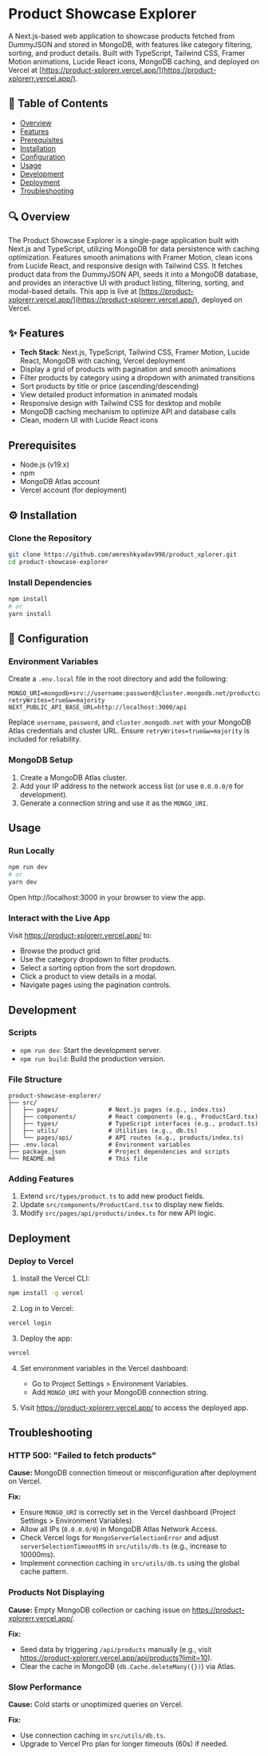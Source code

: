 # Product Showcase Explorer

A Next.js-based web application to showcase products fetched from DummyJSON and stored in MongoDB, with features like category filtering, sorting, and product details. Built with TypeScript, Tailwind CSS, Framer Motion animations, Lucide React icons, MongoDB caching, and deployed on Vercel at [https://product-xplorerr.vercel.app/](https://product-xplorerr.vercel.app/).

## 📖 Table of Contents
- [Overview](#overview)
- [Features](#features)
- [Prerequisites](#prerequisites)
- [Installation](#installation)
- [Configuration](#configuration)
- [Usage](#usage)
- [Development](#development)
- [Deployment](#deployment)
- [Troubleshooting](#troubleshooting)

## 🔍 Overview

The Product Showcase Explorer is a single-page application built with Next.js and TypeScript, utilizing MongoDB for data persistence with caching optimization. Features smooth animations with Framer Motion, clean icons from Lucide React, and responsive design with Tailwind CSS. It fetches product data from the DummyJSON API, seeds it into a MongoDB database, and provides an interactive UI with product listing, filtering, sorting, and modal-based details. This app is live at [https://product-xplorerr.vercel.app/](https://product-xplorerr.vercel.app/), deployed on Vercel.

## ✨ Features

- **Tech Stack**: Next.js, TypeScript, Tailwind CSS, Framer Motion, Lucide React, MongoDB with caching, Vercel deployment
- Display a grid of products with pagination and smooth animations
- Filter products by category using a dropdown with animated transitions
- Sort products by title or price (ascending/descending)
- View detailed product information in animated modals
- Responsive design with Tailwind CSS for desktop and mobile
- MongoDB caching mechanism to optimize API and database calls
- Clean, modern UI with Lucide React icons

## Prerequisites

- Node.js (v19.x)
- npm 
- MongoDB Atlas account
- Vercel account (for deployment)

## ⚙️ Installation

### Clone the Repository

```bash
git clone https://github.com/amreshkyadav998/product_xplorer.git
cd product-showcase-explorer
```

### Install Dependencies

```bash
npm install
# or
yarn install
```

## 🔧 Configuration

### Environment Variables

Create a `.env.local` file in the root directory and add the following:

```text
MONGO_URI=mongodb+srv://username:password@cluster.mongodb.net/productcache?retryWrites=true&w=majority
NEXT_PUBLIC_API_BASE_URL=http://localhost:3000/api
```

Replace `username`, `password`, and `cluster.mongodb.net` with your MongoDB Atlas credentials and cluster URL.
Ensure `retryWrites=true&w=majority` is included for reliability.

### MongoDB Setup

1. Create a MongoDB Atlas cluster.
2. Add your IP address to the network access list (or use `0.0.0.0/0` for development).
3. Generate a connection string and use it as the `MONGO_URI`.

## Usage

### Run Locally

```bash
npm run dev
# or
yarn dev
```

Open http://localhost:3000 in your browser to view the app.

### Interact with the Live App

Visit https://product-xplorerr.vercel.app/ to:

- Browse the product grid.
- Use the category dropdown to filter products.
- Select a sorting option from the sort dropdown.
- Click a product to view details in a modal.
- Navigate pages using the pagination controls.

## Development

### Scripts

- `npm run dev`: Start the development server.
- `npm run build`: Build the production version.

### File Structure

```text
product-showcase-explorer/
├── src/
│   ├── pages/              # Next.js pages (e.g., index.tsx)
│   ├── components/         # React components (e.g., ProductCard.tsx)
│   ├── types/              # TypeScript interfaces (e.g., product.ts)
│   ├── utils/              # Utilities (e.g., db.ts)
│   └── pages/api/          # API routes (e.g., products/index.ts)
├── .env.local              # Environment variables
├── package.json            # Project dependencies and scripts
└── README.md               # This file
```

### Adding Features

1. Extend `src/types/product.ts` to add new product fields.
2. Update `src/components/ProductCard.tsx` to display new fields.
3. Modify `src/pages/api/products/index.ts` for new API logic.

## Deployment

### Deploy to Vercel

1. Install the Vercel CLI:

```bash
npm install -g vercel
```

2. Log in to Vercel:

```bash
vercel login
```

3. Deploy the app:

```bash
vercel
```

4. Set environment variables in the Vercel dashboard:
   - Go to Project Settings > Environment Variables.
   - Add `MONGO_URI` with your MongoDB connection string.

5. Visit https://product-xplorerr.vercel.app/ to access the deployed app.

## Troubleshooting

### HTTP 500: "Failed to fetch products"

**Cause:** MongoDB connection timeout or misconfiguration after deployment on Vercel.

**Fix:**
- Ensure `MONGO_URI` is correctly set in the Vercel dashboard (Project Settings > Environment Variables).
- Allow all IPs (`0.0.0.0/0`) in MongoDB Atlas Network Access.
- Check Vercel logs for `MongoServerSelectionError` and adjust `serverSelectionTimeoutMS` in `src/utils/db.ts` (e.g., increase to 10000ms).
- Implement connection caching in `src/utils/db.ts` using the global cache pattern.

### Products Not Displaying

**Cause:** Empty MongoDB collection or caching issue on https://product-xplorerr.vercel.app/.

**Fix:**
- Seed data by triggering `/api/products` manually (e.g., visit https://product-xplorerr.vercel.app/api/products?limit=10).
- Clear the cache in MongoDB (`db.Cache.deleteMany({})`) via Atlas.

### Slow Performance

**Cause:** Cold starts or unoptimized queries on Vercel.

**Fix:**
- Use connection caching in `src/utils/db.ts`.
- Upgrade to Vercel Pro plan for longer timeouts (60s) if needed.
